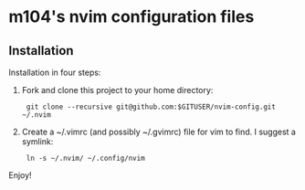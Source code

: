 # m104's nvim configuration files

## Installation

Installation in four steps:

1. Fork and clone this project to your home directory:

        git clone --recursive git@github.com:$GITUSER/nvim-config.git ~/.nvim

2. Create a ~/.vimrc (and possibly ~/.gvimrc) file for vim to find. I suggest a symlink:

        ln -s ~/.nvim/ ~/.config/nvim

Enjoy!
